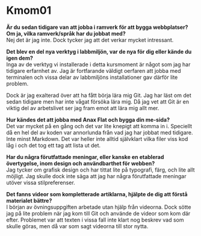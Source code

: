 Kmom01
===============================

**Är du sedan tidigare van att jobba i ramverk för att bygga webbplatser? Om ja, vilka ramverk/språk har du jobbat med?**  
Nej det är jag inte. Dock tycker jag att det verkar mycket intressant.

**Det blev en del nya verktyg i labbmiljön, var de nya för dig eller kände du igen dem?**  
Inga av de verktyg vi installerade i detta kursmoment är något som jag har tidigare erfarnhet av. Jag är fortfarande väldigt oerfaren att jobba med terminalen och vissa delar av labbmiljöns installationer gav därför lite problem.

Dock är jag exalterad över att ha fått börja lära mig Git. Jag har läst om det
sedan tidigare men har inte vågat försöka lära mig. Då jag vet att Git är en
viktig del av arbetslivet ser jag fram emot att lära mig allt mer.

**Hur kändes det att jobba med Anax Flat och bygga din me-sida?**  
Det var mycket på en gång och det var lite knepigt att komma in i. Speciellt då en hel del av koden var annorlunda från vad jag har jobbat med tidigare. Inte minst Markdown. Det var heller inte alltid självklart vilka filer viss kod låg
i och det tog ett tag att lista ut det.

**Har du några förutfattade meningar, eller kanske en etablerad övertygelse, inom design och användbarthet för webben?**  
Jag tycker om grafisk design och har tittat lite på typografi, färg, och lite allt möjligt. Jag skulle dock inte säga att jag har några förutfattade meningar
utöver vissa stilpreferenser.

**Det fanns videor som kompletterade artiklarna, hjälpte de dig att förstå materialet bättre?**  
I början av övningsuppgiften arbetade utan hjälp från videorna. Dock sötte jag på
lite problem när jag kom till Git och använde de videor som kom där efter. Problemet var att texten i vissa fall inte klart nog beskrev vad som skulle göras,
men då var som sagt videorna till stor nytta.
